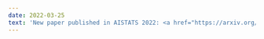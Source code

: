 ```yaml
---
date: 2022-03-25
text: 'New paper published in AISTATS 2022: <a href="https://arxiv.org/pdf/2204.12155.pdf">Bias-Variance Decompositions for Margin Losses</a> with Danny Wood and <a href="https://personalpages.manchester.ac.uk/staff/tingting.mu/Site/About_Me.html">Tingting Mu</a>.'
---
```

